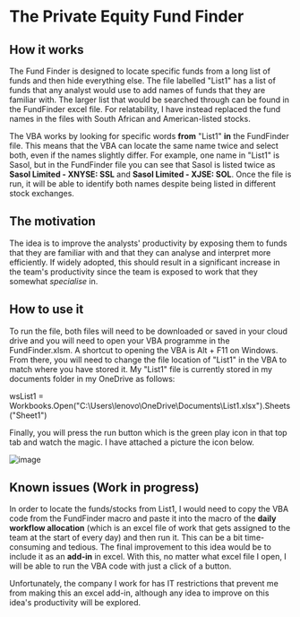 # The Private Equity Fund Finder

## How it works

The Fund Finder is designed to locate specific funds from a long list of funds and then hide everything else. The file labelled "List1" has a list of funds that any analyst 
would use to add names of funds that they are familiar with. The larger list that would be searched through can be found in the FundFinder excel file. For relatability, 
I have instead replaced the fund names in the files with South African and American-listed stocks. 

The VBA works by looking for specific words **from** "List1" **in** the FundFinder file. This means that the VBA can locate the same name twice and select both, even if the 
names slightly differ. For example, one name in "List1" is Sasol, but in the FundFinder file you can see that Sasol is listed twice as **Sasol Limited - XNYSE: SSL** and 
**Sasol Limited - XJSE: SOL**. Once the file is run, it will be able to identify both names despite being listed in different stock exchanges.

## The motivation

The idea is to improve the analysts' productivity by exposing them to funds that they are familiar with and that they can analyse and interpret more efficiently. If widely 
adopted, this should result in a significant increase in the team's productivity since the team is exposed to work that they somewhat _specialise_ in. 

## How to use it

To run the file, both files will need to be downloaded or saved in your cloud drive and you will need to open your VBA programme in the FundFinder.xlsm. A shortcut to opening the 
VBA is Alt + F11 on Windows. From there, you will need to change the file location of "List1" in the VBA to match where you have stored it. 
My "List1" file is currently stored in my documents folder in my OneDrive as follows:

wsList1 = Workbooks.Open("C:\Users\lenovo\OneDrive\Documents\List1.xlsx").Sheets("Sheet1")

Finally, you will press the run button which is the green play icon in that top tab and watch the magic.
I have attached a picture the icon below.


![image](https://github.com/kgosimodisane1/Work-Innovations/assets/159646111/46bb47d3-de45-49f3-a9c6-45f902c7576f)


## Known issues (Work in progress)

In order to locate the funds/stocks from List1, I would need to copy the VBA code from the FundFinder macro and paste it into the macro of the **daily workflow allocation** 
(which is an excel file of work that gets assigned to the team at the start of every day) and then run it. This can be a bit time-consuming and tedious. The final improvement to
this idea would be to include it as an **add-in** in excel. With this, no matter what excel file I open, I will be able to run the VBA code with just a click of a button. 

Unfortunately, the company I work for has IT restrictions that prevent me from making this an excel add-in, although any idea to improve on this idea's productivity will be 
explored.
